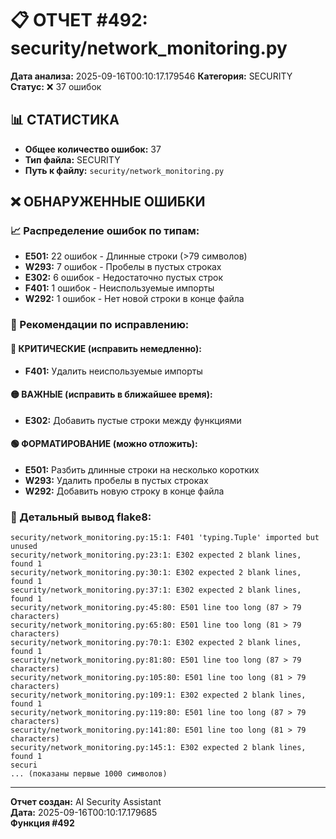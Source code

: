 # 📋 ОТЧЕТ #492: security/network_monitoring.py

**Дата анализа:** 2025-09-16T00:10:17.179546
**Категория:** SECURITY
**Статус:** ❌ 37 ошибок

## 📊 СТАТИСТИКА

- **Общее количество ошибок:** 37
- **Тип файла:** SECURITY
- **Путь к файлу:** `security/network_monitoring.py`

## ❌ ОБНАРУЖЕННЫЕ ОШИБКИ

### 📈 Распределение ошибок по типам:

- **E501:** 22 ошибок - Длинные строки (>79 символов)
- **W293:** 7 ошибок - Пробелы в пустых строках
- **E302:** 6 ошибок - Недостаточно пустых строк
- **F401:** 1 ошибок - Неиспользуемые импорты
- **W292:** 1 ошибок - Нет новой строки в конце файла

### 🎯 Рекомендации по исправлению:

#### 🔴 КРИТИЧЕСКИЕ (исправить немедленно):
- **F401:** Удалить неиспользуемые импорты

#### 🟡 ВАЖНЫЕ (исправить в ближайшее время):
- **E302:** Добавить пустые строки между функциями

#### 🟢 ФОРМАТИРОВАНИЕ (можно отложить):
- **E501:** Разбить длинные строки на несколько коротких
- **W293:** Удалить пробелы в пустых строках
- **W292:** Добавить новую строку в конце файла

### 📝 Детальный вывод flake8:

```
security/network_monitoring.py:15:1: F401 'typing.Tuple' imported but unused
security/network_monitoring.py:23:1: E302 expected 2 blank lines, found 1
security/network_monitoring.py:30:1: E302 expected 2 blank lines, found 1
security/network_monitoring.py:37:1: E302 expected 2 blank lines, found 1
security/network_monitoring.py:45:80: E501 line too long (87 > 79 characters)
security/network_monitoring.py:65:80: E501 line too long (81 > 79 characters)
security/network_monitoring.py:70:1: E302 expected 2 blank lines, found 1
security/network_monitoring.py:81:80: E501 line too long (87 > 79 characters)
security/network_monitoring.py:105:80: E501 line too long (81 > 79 characters)
security/network_monitoring.py:109:1: E302 expected 2 blank lines, found 1
security/network_monitoring.py:119:80: E501 line too long (87 > 79 characters)
security/network_monitoring.py:141:80: E501 line too long (81 > 79 characters)
security/network_monitoring.py:145:1: E302 expected 2 blank lines, found 1
securi
... (показаны первые 1000 символов)
```

---
**Отчет создан:** AI Security Assistant  
**Дата:** 2025-09-16T00:10:17.179685  
**Функция #492**
